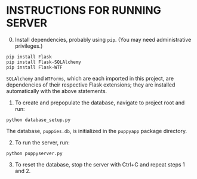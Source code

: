 INSTRUCTIONS FOR RUNNING SERVER
===============================
0) Install dependencies, probably using `pip`. (You may need administrative privileges.)
```
pip install Flask
pip install Flask-SQLAlchemy
pip install Flask-WTF
```
`SQLAlchemy` and `WTForms`, which are each imported in this project, are dependencies of their respective Flask extensions; they are installed automatically with the above statements.

1) To create and prepopulate the database, navigate to project root and run:
```
python database_setup.py
```
The database, `puppies.db`, is initialized in the `puppyapp` package directory.

2) To run the server, run:
```
python puppyserver.py
```

3) To reset the database, stop the server with Ctrl+C and repeat steps 1 and 2.
